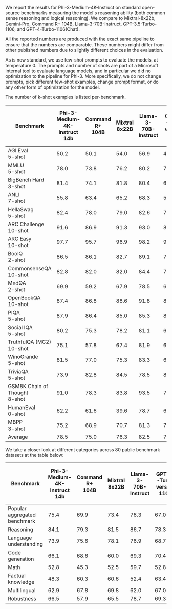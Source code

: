 We report the results for Phi-3-Medium-4K-Instruct on standard open-source benchmarks measuring the model's reasoning ability (both common sense reasoning and logical reasoning). We compare to Mixtral-8x22b, Gemini-Pro, Command R+ 104B, Llama-3-70B-Instruct, GPT-3.5-Turbo-1106, and GPT-4-Turbo-1106(Chat).

All the reported numbers are produced with the exact same pipeline to ensure that the numbers are comparable. These numbers might differ from other published numbers due to slightly different choices in the evaluation.

As is now standard, we use few-shot prompts to evaluate the models, at temperature 0. 
The prompts and number of shots are part of a Microsoft internal tool to evaluate language models, and in particular we did no optimization to the pipeline for Phi-3.
More specifically, we do not change prompts, pick different few-shot examples, change prompt format, or do any other form of optimization for the model.

The number of k–shot examples is listed per-benchmark. 

|Benchmark|Phi-3-Medium-4K-Instruct<br>14b|Command R+<br>104B|Mixtral<br>8x22B|Llama-3-70B-Instruct|GPT3.5-Turbo<br>version 1106|Gemini<br>Pro|GPT-4-Turbo<br>version 1106 (Chat)|
|---------|-----------------------|--------|-------------|-------------------|-------------------|----------|------------------------|
|AGI Eval<br>5-shot|50.2|50.1|54.0|56.9|48.4|49.0|59.6|
|MMLU<br>5-shot|78.0|73.8|76.2|80.2|71.4|66.7|84.0|
|BigBench Hard<br>3-shot|81.4|74.1|81.8|80.4|68.3|75.6|87.7|
|ANLI<br>7-shot|55.8|63.4|65.2|68.3|58.1|64.2|71.7|
|HellaSwag<br>5-shot|82.4|78.0|79.0|82.6|78.8|76.2|88.3|
|ARC Challenge<br>10-shot|91.6|86.9|91.3|93.0|87.4|88.3|95.6|
|ARC Easy<br>10-shot|97.7|95.7|96.9|98.2|96.3|96.1|98.8|
|BoolQ<br>2-shot|86.5|86.1|82.7|89.1|79.1|86.4|91.3|
|CommonsenseQA<br>10-shot|82.8|82.0|82.0|84.4|79.6|81.8|86.7|
|MedQA<br>2-shot|69.9|59.2|67.9|78.5|63.4|58.2|83.7|
|OpenBookQA<br>10-shot|87.4|86.8|88.6|91.8|86.0|86.4|93.4|
|PIQA<br>5-shot|87.9|86.4|85.0|85.3|86.6|86.2|90.1|
|Social IQA<br>5-shot|80.2|75.3|78.2|81.1|68.3|75.4|81.7|
|TruthfulQA (MC2)<br>10-shot|75.1|57.8|67.4|81.9|67.7|72.6|85.2|
|WinoGrande<br>5-shot|81.5|77.0|75.3|83.3|68.8|72.2|86.7|
|TriviaQA<br>5-shot|73.9|82.8|84.5|78.5|85.8|80.2|73.3|
|GSM8K Chain of Thought<br>8-shot|91.0|78.3|83.8|93.5|78.1|80.4|94.2|
|HumanEval<br>0-shot|62.2|61.6|39.6|78.7|62.2|64.4|79.9|
|MBPP<br>3-shot|75.2|68.9|70.7|81.3|77.8|73.2|86.7|
|Average|78.5|75.0|76.3|82.5|74.3|75.4|85.2|

We take a closer look at different categories across 80 public benchmark datasets at the table below:

|Benchmark|Phi-3-Medium-4K-Instruct<br>14b|Command R+<br>104B|Mixtral<br>8x22B|Llama-3-70B-Instruct|GPT3.5-Turbo<br>version 1106|Gemini<br>Pro|GPT-4-Turbo<br>version 1106 (Chat)|
|--------|------------------------|--------|-------------|-------------------|-------------------|----------|------------------------|
|Popular aggregated benchmark|75.4|69.9|73.4|76.3|67.0|67.5|80.5|
|Reasoning|84.1|79.3|81.5|86.7|78.3|80.4|89.3|
|Language understanding|73.9|75.6|78.1|76.9|68.7|76.2|80.7|
|Code generation|66.1|68.6|60.0|69.3|70.4|66.7|76.1|
|Math|52.8|45.3|52.5|59.7|52.8|50.9|67.1|
|Factual knowledge|48.3|60.3|60.6|52.4|63.4|54.6|45.9|
|Multilingual|62.9|67.8|69.8|62.0|67.0|73.4|78.2|
|Robustness|66.5|57.9|65.5|78.7|69.3|69.7|84.6|